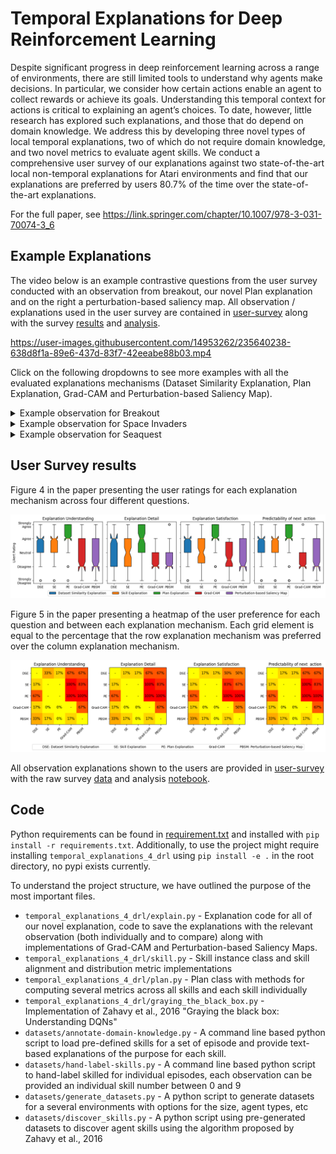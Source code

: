 
# Temporal Explanations for Deep Reinforcement Learning

Despite significant progress in deep reinforcement learning across a range of environments, there are still limited tools to understand why agents make decisions. In particular, we consider how certain actions enable an agent to collect rewards or achieve its goals. Understanding this temporal context for actions is critical to explaining an agent’s choices. To date, however, little research has explored such explanations, and those that do depend on domain knowledge. We address this by developing three novel types of local temporal explanations, two of which do not require domain knowledge, and two novel metrics to evaluate agent skills. We conduct a comprehensive user survey of our explanations against two state-of-the-art local non-temporal explanations for Atari environments and find that our explanations are preferred by users 80.7% of the time over the state-of-the-art explanations.

For the full paper, see https://link.springer.com/chapter/10.1007/978-3-031-70074-3_6

## Example Explanations

The video below is an example contrastive questions from the user survey conducted with an observation from breakout, our novel Plan explanation and on the right a perturbation-based saliency map. All observation / explanations used in the user survey are contained in [user-survey](user-survey) along with the survey [results](user-survey/survey-1-results.xlsx) and [analysis](user-survey/survey-analysis.ipynb).

https://user-images.githubusercontent.com/14953262/235640238-638d8f1a-89e6-437d-83f7-42eeabe88b03.mp4

Click on the following dropdowns to see more examples with all the evaluated explanations mechanisms (Dataset Similarity Explanation, Plan Explanation, Grad-CAM and Perturbation-based Saliency Map).

<details>
<summary>Example observation for Breakout</summary>
<img src="analysis/figs/examples/Breakout/observation.png" alt="Breakout observation">

<details class="inner">
<summary>Dataset Similarity Explanation</summary>

https://user-images.githubusercontent.com/14953262/235640312-9d76126b-1c4f-4a55-b59a-0e35c4d91385.mp4
</details>
<details class="inner">
<summary>Skill Explanation</summary>

https://user-images.githubusercontent.com/14953262/235640340-17f2fbe7-8461-48e2-aa05-661d7190e634.mp4
</details>
<details class="inner">
<summary>Plan Explanation</summary>

https://user-images.githubusercontent.com/14953262/235640597-dd0a79df-ee34-487a-9c30-deec4ae04107.mp4
</details>
<details class="inner">
<summary>Grad-CAM Explanation</summary>
<img src="analysis/figs/examples/Breakout/grad-cam.png" alt="Grad-CAM explanation">
</details>
<details class="inner">
<summary>Perturbation-based Saliency Maps</summary>
<img src="analysis/figs/examples/Breakout/perturbation-based-saliency-map.png" alt="Perturbation-based Saliency map">
</details>
</details>

<details>
<summary>Example observation for Space Invaders</summary>
<img src="analysis/figs/examples/SpaceInvaders/observation.png" alt="Space Invader observation">
<details class="inner">
<summary>Dataset Similarity Explanation</summary>

https://user-images.githubusercontent.com/14953262/235641388-5367a411-dbd1-4db9-8d3b-2893778d6efd.mp4
</details>
<details class="inner">
<summary>Skill Explanation</summary>

https://user-images.githubusercontent.com/14953262/235641418-3886ab15-4574-483b-87aa-93366d374e6e.mp4
</details>
<details class="inner">
<summary>Plan Explanation</summary>

https://user-images.githubusercontent.com/14953262/235641428-1fa21eea-2ac1-4ecc-8f84-379c30d27e6f.mp4
</details>
<details class="inner">
<summary>Grad-CAM Explanation</summary>
<img src="analysis/figs/examples/SpaceInvaders/grad-cam.png" alt="Grad-CAM explanation">
</details>
<details class="inner">
<summary>Perturbation-based Saliency Maps</summary>
<img src="analysis/figs/examples/SpaceInvaders/perturbation-based-saliency-map.png" alt="Perturbation-based Saliency map">
</details>
</details>

<details>
<summary>Example observation for Seaquest</summary>
<img src="analysis/figs/examples/Seaquest/observation.png" alt="Seaquest observation">
<details class="inner">
<summary>Dataset Similarity Explanation</summary>

https://user-images.githubusercontent.com/14953262/235641598-f4f71d22-d164-43ae-b79c-2d40f74d700f.mp4
</details>
<details class="inner">
<summary>Skill Explanation</summary>

https://user-images.githubusercontent.com/14953262/235641607-a6b1fdc7-333f-40ed-a0c1-9e2b2699800f.mp4
</details>
<details class="inner">
<summary>Plan Explanation</summary>

https://user-images.githubusercontent.com/14953262/235641620-38a63ee8-26a5-4ee4-b6ff-54775e02f71b.mp4
</details>
<details class="inner">
<summary>Grad-CAM Explanation</summary>
<img src="analysis/figs/examples/Seaquest/grad-cam.png" alt="Grad-CAM explanation">
</details>
<details class="inner">
<summary>Perturbation-based Saliency Maps</summary>
<img src="analysis/figs/examples/Seaquest/perturbation-based-saliency-map.png" alt="Perturbation-based Saliency map">
</details>
</details>

## User Survey results

Figure 4 in the paper presenting the user ratings for each explanation mechanism across four different questions.

![User rating](analysis/figs/survey/individual-evaluation.png)

Figure 5 in the paper presenting a heatmap of the user preference for each question and between each explanation mechanism. Each grid element is equal to the percentage that the row explanation mechanism was preferred over the column explanation mechanism.

![Comparative Rating](analysis/figs/survey/contrastive-evaluation.png)

All observation explanations shown to the users are provided in [user-survey](user-survey/observation-explanations) with the raw survey [data](user-survey/survey-1-results.xlsx) and analysis [notebook](user-survey/survey-analysis.ipynb).

## Code

Python requirements can be found in [requirement.txt](requirements.txt) and installed with `pip install -r requirements.txt`. Additionally, to use the project might require installing `temporal_explanations_4_drl` using `pip install -e .` in the root directory, no pypi exists currently.

To understand the project structure, we have outlined the purpose of the most important files.
* `temporal_explanations_4_drl/explain.py` - Explanation code for all of our novel explanation, code to save the explanations with the relevant observation (both individually and to compare) along with implementations of Grad-CAM and Perturbation-based Saliency Maps.
* `temporal_explanations_4_drl/skill.py` - Skill instance class and skill alignment and distribution metric implementations
* `temporal_explanations_4_drl/plan.py` - Plan class with methods for computing several metrics across all skills and each skill individually
* `temporal_explanations_4_drl/graying_the_black_box.py` - Implementation of Zahavy et al., 2016 "Graying the black box: Understanding DQNs"
* `datasets/annotate-domain-knowledge.py` - A command line based python script to load pre-defined skills for a set of episode and provide text-based explanations of the purpose for each skill.
* `datasets/hand-label-skills.py` - A command line based python script to hand-label skilled for individual episodes, each observation can be provided an individual skill number between 0 and 9
* `datasets/generate_datasets.py` - A python script to generate datasets for a several environments with options for the size, agent types, etc
* `datasets/discover_skills.py` - A python script using pre-generated datasets to discover agent skills using the algorithm proposed by Zahavy et al., 2016


<style>
details.inner {
  margin: 3%;
}
</style>
